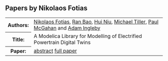 ## Papers by Nikolaos Fotias
<table><tr><th>Authors:</th>
<td>
<a href="/proceedings/authors/NikolaosFotias">Nikolaos Fotias</a>, <a href="/proceedings/authors/RanBao">Ran Bao</a>, <a href="/proceedings/authors/HuiNiu">Hui Niu</a>, <a href="/proceedings/authors/MichaelTiller">Michael Tiller</a>, <a href="/proceedings/authors/PaulMcGahan">Paul McGahan</a> and <a href="/proceedings/authors/AdamIngleby">Adam Ingleby</a></td>
</tr>
<tr><th>Title:</th>
<td>A Modelica Library for Modelling of Electrified Powertrain Digital Twins</td>
</tr>
<tr><th>Paper:</th>
<td><a href="/abstracts/abstract_3B_3">abstract</a> <a href="/proceedings/papers/Modelica2021session3B_paper3.pdf">full paper</a></td>
</tr>
</table>
